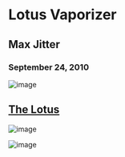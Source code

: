 # Lotus Vaporizer
## Max Jitter
### September 24, 2010

![image](https://user-images.githubusercontent.com/104687767/167318701-7d7d32a0-d899-41de-b651-d2caa3b34453.png)



## [The Lotus](https://github.com/BeyondCombustion/The-Consensus/tree/main/No%20Longer%20In%20Production/Lotus/The%20Lotus)

![image](https://user-images.githubusercontent.com/104687767/167319179-9d0e1fd0-6ead-43af-9618-b75f14cf023f.png)


![image](https://user-images.githubusercontent.com/104687767/167319198-946bf5f1-6340-4047-ab54-4274277038e0.png)
